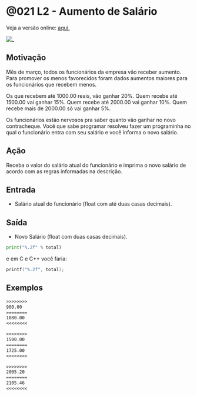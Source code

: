 # @021 L2 - Aumento de Salário

Veja a versão online: [aqui.](https://github.com/qxcodefup/arcade/blob/master/base/021/Readme.md)

![_](https://raw.githubusercontent.com/qxcodefup/arcade/master/base/021/cover.jpg)

## Motivação

Mês de março, todos os funcionários da empresa vão receber aumento. Para promover os menos favorecidos foram dados aumentos maiores para os funcionários que recebem menos.

Os que recebem até 1000.00 reais, vão ganhar 20%. Quem recebe até 1500.00 vai ganhar 15%. Quem recebe até 2000.00 vai ganhar 10%. Quem recebe mais de 2000.00 só vai ganhar 5%.

Os funcionários estão nervosos pra saber quanto vão ganhar no novo contracheque. Você que sabe programar resolveu fazer um programinha no qual o funcionário entra com seu salário e você informa o novo salário.

## Ação

Receba o valor do salário atual do funcionário e imprima o novo salário de acordo com as regras informadas na descrição.

## Entrada

* Salário atual do funcionário (float com até duas casas decimais).

## Saída

* Novo Salário (float com duas casas decimais).

``` python
print("%.2f" % total)
```

e em C e C++ você faria:

```C
printf("%.2f", total);
```

## Exemplos

```txt
>>>>>>>>
900.00
========
1080.00
<<<<<<<<

>>>>>>>>
1500.00
========
1725.00
<<<<<<<<

>>>>>>>>
2005.20
========
2105.46
<<<<<<<<
```
